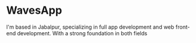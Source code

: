 # WavesApp
I'm based in Jabalpur, specializing in full app development and web front-end development. With a strong foundation in both fields
